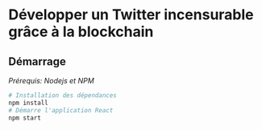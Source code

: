 # Développer un Twitter incensurable grâce à la blockchain

## Démarrage

*Prérequis: Nodejs et NPM*

```sh
# Installation des dépendances
npm install
# Démarre l'application React
npm start
```